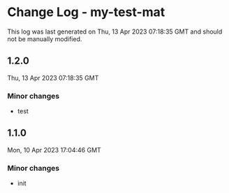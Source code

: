 # Change Log - my-test-mat

This log was last generated on Thu, 13 Apr 2023 07:18:35 GMT and should not be manually modified.

## 1.2.0
Thu, 13 Apr 2023 07:18:35 GMT

### Minor changes

- test

## 1.1.0
Mon, 10 Apr 2023 17:04:46 GMT

### Minor changes

- init

